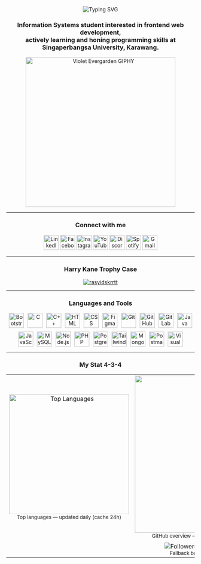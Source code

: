 <div align="center">
  <img src="https://readme-typing-svg.herokuapp.com?font=Fira+Code&size=24&duration=4000&pause=1000&color=F7C71D&center=true&vCenter=true&width=500&lines=Hi%20there!%F0%9F%91%8B;I'm%20Rasyid%20Iskandar%20Prayogi;Welcome%20to%20my%20GitHub%20Profile!%E2%9C%A8;Auto%20Memories%20Doll" alt="Typing SVG" />

  <h3>Information Systems student interested in frontend web development,<br>
  actively learning and honing programming skills at Singaperbangsa University, Karawang.</h3>
</div>

<div align="center">
  <img src="https://i.imgur.com/GVCyl9l.gif" alt="Violet Evergarden GIPHY" width="400" />
</div>

---

<h3 align="center">Connect with me</h3>
<p align="center">
  <a href="https://www.linkedin.com/in/rasyid-iskandar-prayogi-823737347/" target="_blank" rel="noreferrer"><img src="https://skillicons.dev/icons?i=linkedin" alt="LinkedIn" height="40" /></a>
  <a href="https://www.facebook.com/rasyidiskandar.prayogs?locale=id_ID" target="_blank" rel="noreferrer"><img src="https://upload.wikimedia.org/wikipedia/commons/5/51/Facebook_f_logo_%282019%29.svg" alt="Facebook" height="40" /></a>
  <a href="https://www.instagram.com/rasyidiskndrr?igsh=MTFsYXA5NnlxNzh1Yg%3D%3D" target="_blank" rel="noreferrer"><img src="https://skillicons.dev/icons?i=instagram" alt="Instagram" height="40" /></a>
  <a href="https://www.youtube.com/@rasyidiskndrr" target="_blank" rel="noreferrer"><img src="https://upload.wikimedia.org/wikipedia/commons/4/42/YouTube_icon_%282013-2017%29.png" alt="YouTube" height="40" style="width: 40px; height: auto;" /></a>
  <a href="https://discord.com/users/YOUR_DISCORD_ID" target="_blank" rel="noreferrer"><img src="https://skillicons.dev/icons?i=discord" alt="Discord" height="40" /></a>
  <a href="https://open.spotify.com/user/31ym6oqzimqhxove2y2b4o3hzroy?si=87dd5bb6aefc46ac" target="_blank" rel="noreferrer"><img src="https://upload.wikimedia.org/wikipedia/commons/1/19/Spotify_logo_without_text.svg" alt="Spotify" height="40" /></a>
  <a href="https://mail.google.com/" target="_blank" rel="noreferrer"><img src="https://www.vectorlogo.zone/logos/gmail/gmail-icon.svg" alt="Gmail" height="40" /></a>
</p>
  
---

<h3 align="center">Harry Kane Trophy Case</h3>
<p align="center">
  <a href="https://github.com/ryo-ma/github-profile-trophy">
    <img src="https://github-profile-trophy.vercel.app/?username=rasyidskrrtt&theme=dracula&column=8&margin-w=15&margin-h=15" alt="rasyidskrrtt" />
  </a>
</p>

---

<h3 align="center">Languages and Tools</h3>
<p align="center" style="display: flex; flex-wrap: wrap; justify-content: center; gap: 10px;">
  <img src="https://skillicons.dev/icons?i=bootstrap" alt="Bootstrap" height="40" />
  <img src="https://skillicons.dev/icons?i=c" alt="C" height="40" />
  <img src="https://skillicons.dev/icons?i=cpp" alt="C++" height="40" />
  <img src="https://skillicons.dev/icons?i=html" alt="HTML" height="40" />
  <img src="https://skillicons.dev/icons?i=css" alt="CSS" height="40" />
  <img src="https://skillicons.dev/icons?i=figma" alt="Figma" height="40" />
  <img src="https://skillicons.dev/icons?i=git" alt="Git" height="40" />
  <img src="https://skillicons.dev/icons?i=github" alt="GitHub" height="40" />
  <img src="https://skillicons.dev/icons?i=gitlab" alt="GitLab" height="40" />
  <img src="https://skillicons.dev/icons?i=java" alt="Java" height="40" />
  <img src="https://skillicons.dev/icons?i=js" alt="JavaScript" height="40" />
  <img src="https://skillicons.dev/icons?i=mysql" alt="MySQL" height="40" />
  <img src="https://skillicons.dev/icons?i=nodejs" alt="Node.js" height="40" />
  <img src="https://skillicons.dev/icons?i=php" alt="PHP" height="40" />
  <img src="https://skillicons.dev/icons?i=postgres" alt="PostgreSQL" height="40" />
  <img src="https://skillicons.dev/icons?i=tailwind" alt="Tailwind" height="40" />
  <img src="https://skillicons.dev/icons?i=mongodb" alt="MongoDB" height="40" />
  <img src="https://skillicons.dev/icons?i=postman" alt="Postman" height="40" />
  <img src="https://skillicons.dev/icons?i=vscode" alt="Visual Studio Code" height="40" />
</p>

---

<h3 align="center">My Stat 4-3-4</h3>

<p align="center">
  <table align="center" cellpadding="10">
    <tr>
      <td align="center" valign="middle">
        <img src="https://github-readme-stats-git-masterrstaa-rickstaa.vercel.app/api/top-langs?username=rasyidskrrtt&layout=compact&theme=radical&cache_seconds=86400" alt="Top Languages" width="320" />
        <br/>
        <sub>Top languages — updated daily (cache 24h)</sub>
      </td>
      <td align="center" valign="middle">
        <img src="https://github-readme-stats-git-masterrstaa-rickstaa.vercel.app/api?username=rasyidskrrtt&show_icons=true&include_all_commits=true&theme=radical&cache_seconds=86400" alt="GitHub Stats" width="420" />
        <br/>
        <sub>GitHub overview — stars, commits, PRs (cache 24h)</sub>
      </td>
      <td align="center" valign="middle">
        <img src="https://github-readme-streak-stats.herokuapp.com/?user=rasyidskrrtt&theme=radical" alt="GitHub Streak Stats" width="320" />
        <br/>
        <sub>Contribution streak</sub>
      </td>
    </tr>
    <tr>
      <td colspan="3" align="center" style="padding-top:6px;">
        <img src="https://img.shields.io/github/followers/rasyidskrrtt?label=Followers&style=flat-square" alt="Followers" />
        <img src="https://img.shields.io/github/stars/rasyidskrrtt?label=Stars&style=flat-square" alt="Stars" />
        <img src="https://img.shields.io/github/last-commit/rasyidskrrtt/your-repo-name?label=Last%20Commit&style=flat-square" alt="Last Commit" />
        <br/><sub>Fallback badges (selalu cukup stabil)</sub>
      </td>
    </tr>
  </table>
</p>

